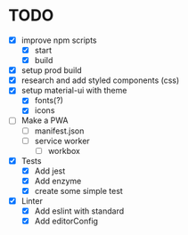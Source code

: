 # TODO

- [x] improve npm scripts
  - [x] start
  - [x] build
- [x] setup prod build
- [x] research and add styled components (css)
- [X] setup material-ui with theme
  - [X] fonts(?)
  - [X] icons
- [ ] Make a PWA
  - [ ] manifest.json
  - [ ] service worker
    - [ ] workbox
- [x] Tests
  - [x] Add jest
  - [x] Add enzyme
  - [x] create some simple test
- [x] Linter
  - [x] Add eslint with standard
  - [x] Add editorConfig
